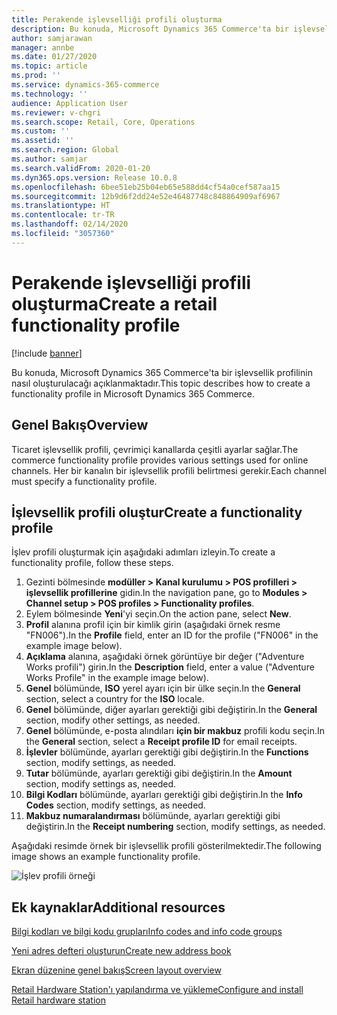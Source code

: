 ```yaml
---
title: Perakende işlevselliği profili oluşturma
description: Bu konuda, Microsoft Dynamics 365 Commerce'ta bir işlevsellik profilinin nasıl oluşturulacağı açıklanmaktadır.
author: samjarawan
manager: annbe
ms.date: 01/27/2020
ms.topic: article
ms.prod: ''
ms.service: dynamics-365-commerce
ms.technology: ''
audience: Application User
ms.reviewer: v-chgri
ms.search.scope: Retail, Core, Operations
ms.custom: ''
ms.assetid: ''
ms.search.region: Global
ms.author: samjar
ms.search.validFrom: 2020-01-20
ms.dyn365.ops.version: Release 10.0.8
ms.openlocfilehash: 6bee51eb25b04eb65e588dd4cf54a0cef587aa15
ms.sourcegitcommit: 12b9d6f2dd24e52e46487748c848864909af6967
ms.translationtype: HT
ms.contentlocale: tr-TR
ms.lasthandoff: 02/14/2020
ms.locfileid: "3057360"
---
```

# <a name="create-a-retail-functionality-profile"></a><span data-ttu-id="ba7ac-103">Perakende işlevselliği profili oluşturma</span><span class="sxs-lookup"><span data-stu-id="ba7ac-103">Create a retail functionality profile</span></span>


[!include [banner](includes/banner.md)]

<span data-ttu-id="ba7ac-104">Bu konuda, Microsoft Dynamics 365 Commerce'ta bir işlevsellik profilinin nasıl oluşturulacağı açıklanmaktadır.</span><span class="sxs-lookup"><span data-stu-id="ba7ac-104">This topic describes how to create a functionality profile in Microsoft Dynamics 365 Commerce.</span></span>

## <a name="overview"></a><span data-ttu-id="ba7ac-105">Genel Bakış</span><span class="sxs-lookup"><span data-stu-id="ba7ac-105">Overview</span></span>

<span data-ttu-id="ba7ac-106">Ticaret işlevsellik profili, çevrimiçi kanallarda çeşitli ayarlar sağlar.</span><span class="sxs-lookup"><span data-stu-id="ba7ac-106">The commerce functionality profile provides various settings used for online channels.</span></span> <span data-ttu-id="ba7ac-107">Her bir kanalın bir işlevsellik profili belirtmesi gerekir.</span><span class="sxs-lookup"><span data-stu-id="ba7ac-107">Each channel must specify a functionality profile.</span></span>

## <a name="create-a-functionality-profile"></a><span data-ttu-id="ba7ac-108">İşlevsellik profili oluştur</span><span class="sxs-lookup"><span data-stu-id="ba7ac-108">Create a functionality profile</span></span>

<span data-ttu-id="ba7ac-109">İşlev profili oluşturmak için aşağıdaki adımları izleyin.</span><span class="sxs-lookup"><span data-stu-id="ba7ac-109">To create a functionality profile, follow these steps.</span></span>

1. <span data-ttu-id="ba7ac-110">Gezinti bölmesinde **modüller \> Kanal kurulumu \> POS profilleri \> işlevsellik profillerine** gidin.</span><span class="sxs-lookup"><span data-stu-id="ba7ac-110">In the navigation pane, go to **Modules \> Channel setup \> POS profiles \> Functionality profiles**.</span></span>
1. <span data-ttu-id="ba7ac-111">Eylem bölmesinde **Yeni**'yi seçin.</span><span class="sxs-lookup"><span data-stu-id="ba7ac-111">On the action pane, select **New**.</span></span>
1. <span data-ttu-id="ba7ac-112">**Profil** alanına profil için bir kimlik girin (aşağıdaki örnek resme "FN006").</span><span class="sxs-lookup"><span data-stu-id="ba7ac-112">In the **Profile** field, enter an ID for the profile ("FN006" in the example image below).</span></span>
1. <span data-ttu-id="ba7ac-113">**Açıklama** alanına, aşağıdaki örnek görüntüye bir değer ("Adventure Works profili") girin.</span><span class="sxs-lookup"><span data-stu-id="ba7ac-113">In the **Description** field, enter a value ("Adventure Works Profile" in the example image below).</span></span>
1. <span data-ttu-id="ba7ac-114">**Genel** bölümünde, **ISO** yerel ayarı için bir ülke seçin.</span><span class="sxs-lookup"><span data-stu-id="ba7ac-114">In the **General** section, select a country for the **ISO** locale.</span></span>
1. <span data-ttu-id="ba7ac-115">**Genel** bölümünde, diğer ayarları gerektiği gibi değiştirin.</span><span class="sxs-lookup"><span data-stu-id="ba7ac-115">In the **General** section, modify other settings, as needed.</span></span>
1. <span data-ttu-id="ba7ac-116">**Genel** bölümünde, e-posta alındıları **için bir makbuz** profili kodu seçin.</span><span class="sxs-lookup"><span data-stu-id="ba7ac-116">In the **General** section, select a **Receipt profile ID** for email receipts.</span></span>
1. <span data-ttu-id="ba7ac-117">**İşlevler** bölümünde, ayarları gerektiği gibi değiştirin.</span><span class="sxs-lookup"><span data-stu-id="ba7ac-117">In the **Functions** section, modify settings, as needed.</span></span>
1. <span data-ttu-id="ba7ac-118">**Tutar** bölümünde, ayarları gerektiği gibi değiştirin.</span><span class="sxs-lookup"><span data-stu-id="ba7ac-118">In the **Amount** section, modify settings as, needed.</span></span>
1. <span data-ttu-id="ba7ac-119">**Bilgi Kodları** bölümünde, ayarları gerektiği gibi değiştirin.</span><span class="sxs-lookup"><span data-stu-id="ba7ac-119">In the **Info Codes** section, modify settings, as needed.</span></span>
1. <span data-ttu-id="ba7ac-120">**Makbuz numaralandırması** bölümünde, ayarları gerektiği gibi değiştirin.</span><span class="sxs-lookup"><span data-stu-id="ba7ac-120">In the **Receipt numbering** section, modify settings, as needed.</span></span> 
  
<span data-ttu-id="ba7ac-121">Aşağıdaki resimde örnek bir işlevsellik profili gösterilmektedir.</span><span class="sxs-lookup"><span data-stu-id="ba7ac-121">The following image shows an example functionality profile.</span></span>
  
![İşlev profili örneği](media/retail-functionality-profile.png)

## <a name="additional-resources"></a><span data-ttu-id="ba7ac-123">Ek kaynaklar</span><span class="sxs-lookup"><span data-stu-id="ba7ac-123">Additional resources</span></span>

[<span data-ttu-id="ba7ac-124">Bilgi kodları ve bilgi kodu grupları</span><span class="sxs-lookup"><span data-stu-id="ba7ac-124">Info codes and info code groups</span></span>](info-codes-retail.md)           

[<span data-ttu-id="ba7ac-125">Yeni adres defteri oluşturun</span><span class="sxs-lookup"><span data-stu-id="ba7ac-125">Create new address book</span></span>](new-address-book.md) 

[<span data-ttu-id="ba7ac-126">Ekran düzenine genel bakış</span><span class="sxs-lookup"><span data-stu-id="ba7ac-126">Screen layout overview</span></span>](pos-screen-layouts.md)       

[<span data-ttu-id="ba7ac-127">Retail Hardware Station'ı yapılandırma ve yükleme</span><span class="sxs-lookup"><span data-stu-id="ba7ac-127">Configure and install Retail hardware station</span></span>](retail-hardware-station-configuration-installation.md) 
